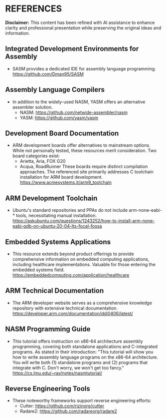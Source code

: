 # REFERENCES

**Disclaimer:** This content has been refined with AI assistance to enhance clarity and professional presentation while preserving the original ideas and information.

## Integrated Development Environments for Assembly
- SASM provides a dedicated IDE for assembly language programming.
  https://github.com/Dman95/SASM

## Assembly Language Compilers
- In addition to the widely-used NASM, YASM offers an alternative assembler solution.
  - NASM: https://github.com/netwide-assembler/nasm
  - YASM: https://github.com/yasm/yasm

## Development Board Documentation
- ARM development boards offer alternatives to mainstream options. While not personally tested, these resources merit consideration. Two board categories exist:
  - Arietta, Aria, FOX G20
  - Acqua, RoadRunner
  These boards require distinct compilation approaches. The referenced site primarily addresses C toolchain installation for ARM board development.
  https://www.acmesystems.it/arm9_toolchain

## ARM Development Toolchain
- Ubuntu's standard repositories and PPAs do not include arm-none-eabi-* tools, necessitating manual installation.
  https://askubuntu.com/questions/1243252/how-to-install-arm-none-eabi-gdb-on-ubuntu-20-04-lts-focal-fossa

## Embedded Systems Applications
- This resource extends beyond product offerings to provide comprehensive information on embedded computing applications, including healthcare implementations. Valuable for those entering the embedded systems field.
  https://embeddedcomputing.com/application/healthcare

## ARM Technical Documentation
- The ARM developer website serves as a comprehensive knowledge repository with extensive technical documentation.
  https://developer.arm.com/documentation/ddi0406/latest/

## NASM Programming Guide
- This tutorial offers instruction on x86-64 architecture assembly programming, covering both standalone applications and C-integrated programs. As stated in their introduction: "This tutorial will show you how to write assembly language programs on the x86-64 architecture. You will write both (1) standalone programs and (2) programs that integrate with C. Don't worry, we won't get too fancy."
  https://cs.lmu.edu/~ray/notes/nasmtutorial/

## Reverse Engineering Tools
- These noteworthy frameworks support reverse engineering efforts:
  - Cutter: https://github.com/rizinorg/cutter
  - Radare2: https://github.com/radareorg/radare2